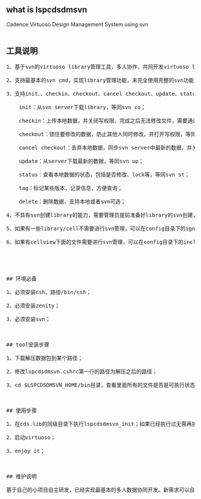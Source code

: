 ## what is lspcdsdmsvn<br>
Cadence Virtuoso Design Management System using svn<br>
<br>
## 工具说明<br>
 <pre>
1、基于svn的virtuoso library管理工具，多人协作，共同开发virtuoso library数据；<br>
2、支持最基本的svn cmd，实现library管理功能，未完全使用完整的svn功能；<br>
3、支持init、、checkin、checkout、cancel checkout、update、status、tag、delete功能；<br>
    init：从svn server下载library，等同svn co；<br>
	checkin：上传本地数据，并关闭写权限，完成之后无法修改文件，需要通过checkout修改，防止多人同时修改，等同svn ci；<br>
	checkout：锁住要修改的数据，防止其他人同时修改，并打开写权限，等同svn lock；<br>
	cancel checkout：丢弃本地数据，同步svn server中最新的数据，并关闭写权限；等同svn unlock+svn revert；<br>
	update：从server下载最新的数据，等同svn up；<br>
	status：查看本地数据的状态，包括是否修改、lock等，等同svn st；<br>
	tag：标记某些版本，记录信息，方便查询；<br>
	delete：删除数据，支持本地或者svn可选；<br>
4、不具有svn创建library的能力，需要管理员提前准备好library的svn创建，可以是空的library；<br>
5、如果有一些library/cell不需要进行svn管理，可以在config目录下的ignore.cfg中添加，支持egrep的正则匹配；<br>
6、如果有cellview下面的文件需要进行svn管理，可以在config目录下的include.cfg中添加，支持egrep的正则匹配；<br>
 <pre>
<br>
## 环境必备<br>
1、必须安装csh，路径/bin/csh；<br>
2、必须安装zenity；<br>
3、必须安装svn；<br>
<br>
## tool安装步骤<br>
1、下载解压数据包到某个路径；<br>
2、修改lspcdsdmsvn.cshrc第一行的路径为解压之后的路径；<br>
3、cd $LSPCDSDMSVN_HOME/bin目录，查看里面所有的文件是否是可执行状态，如果不是，执行chmod +x *；<br>
<br>
## 使用步骤<br>
1、在cds.lib的同级目录下执行lspcdsdmsvn_init；如果已经执行过无需再执行(手动初始化可以参考lspcdsdmsvn_init脚本步骤)；<br>
2、启动virtuoso；<br>
3、enjoy it；<br>
<br>
## 维护说明<br>
基于自己的小项目自主研发，已经实现最基本的多人数据协同开发。新需求可以自行添加，有时间也会不定期更新。欢迎交流。<br>
<br>